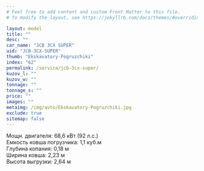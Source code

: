 ```yaml
---
# Feel free to add content and custom Front Matter to this file.
# To modify the layout, see https://jekyllrb.com/docs/themes/#overriding-theme-defaults

layout: model
title: ""
desc: ""
car_name: "JCB 3CX SUPER"
uid: "JCB-3CX-SUPER"
thumb: "Ekskavatory-Pogruzchiki"
index: "62"
permalink: /service/jcb-3cx-super/
kuzov_l: ""
kuzov_w: ""
tonnage: ""
tonnage_s: ""
price: ""
images: ""
metaimg: /img/avto/Ekskavatory-Pogruzchiki.jpg
exclude: true
sitemap: false
---
```


Мощн. двигателя: 68,6 кВт (92 л.с.)  
Емкость ковша погрузчика: 1,1 куб.м  
Глубина копания: 0,18 м  
Ширина ковша: 2,23 м  
Высота выгрузки: 2,64 м  